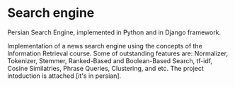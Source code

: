 # Search engine

Persian Search Engine, implemented in Python and in Django framework.

Implementation of a news search engine using the concepts of the Information Retrieval course. Some of outstanding features are: Normalizer, Tokenizer, Stemmer, Ranked-Based and Boolean-Based Search, tf-idf, Cosine Similatries, Phrase Queries, Clustering, and etc.
The project intoduction is attached [it's in persian].
